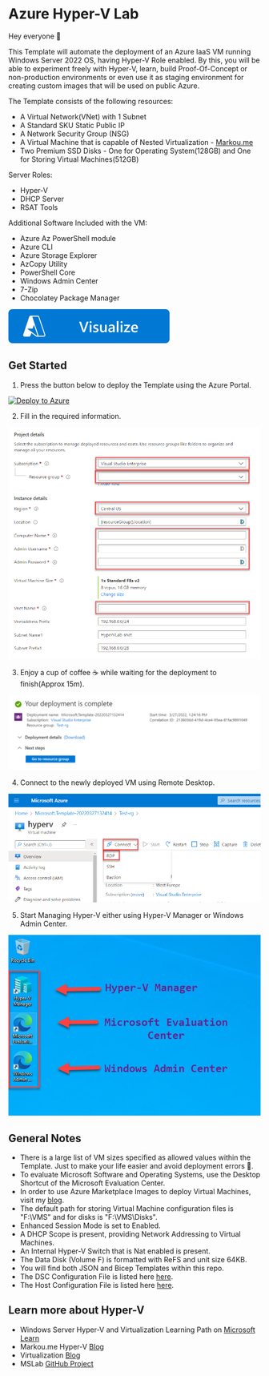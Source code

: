 # Azure Hyper-V Lab

Hey everyone 👋

This Template will automate the deployment of an Azure IaaS VM running Windows Server 2022 OS, having Hyper-V Role enabled. By this, you will be able to experiment freely with Hyper-V, learn, build Proof-Of-Concept or non-production environments or even use it as staging environment for creating custom images that will be used on public Azure.

The Template consists of the following resources:

+ A Virtual Network(VNet) with 1 Subnet
+ A Standard SKU Static Public IP
+ A Network Security Group (NSG)
+ A Virtual Machine that is capable of Nested Virtualization - <a href="https://www.markou.me/2020/05/which-azure-vm-sizes-support-nested-virtualization/" target="_blank">Markou.me</a>
+ Two Premium SSD Disks - One for Operating System(128GB) and One for Storing Virtual Machines(512GB)

Server Roles:

+ Hyper-V
+ DHCP Server
+ RSAT Tools

Additional Software Included with the VM:

+ Azure Az PowerShell module
+ Azure CLI
+ Azure Storage Explorer
+ AzCopy Utility
+ PowerShell Core
+ Windows Admin Center
+ 7-Zip
+ Chocolatey Package Manager

[![Visualize](https://raw.githubusercontent.com/Azure/azure-quickstart-templates/master/1-CONTRIBUTION-GUIDE/images/visualizebutton.svg?sanitize=true)](http://armviz.io/#/?load=https%3A%2F%2Fraw.githubusercontent.com%2Fgeorge-markou%2FAzure-Hyper-V-Lab%2Fmain%2Fmain.json)

## Get Started

1. Press the button below to deploy the Template using the Azure Portal.

[![Deploy to Azure](https://aka.ms/deploytoazurebutton)](https://portal.azure.com/#create/Microsoft.Template/uri/https%3A%2F%2Fraw.githubusercontent.com%2Fgeorge-markou%2FAzure-Hyper-V-Lab%2Fmain%2Fmain.json)

2. Fill in the required information.

![](./images/template.png)

3. Enjoy a cup of coffee :coffee: while waiting for the deployment to finish(Approx 15m).

![](./images/deployment.png)

4. Connect to the newly deployed VM using Remote Desktop.

![](./images/connection.png)

5. Start Managing Hyper-V either using Hyper-V Manager or Windows Admin Center.

![](./images/shortcuts.png)

## General Notes

+ There is a large list of VM sizes specified as allowed values within the Template. Just to make your life easier and avoid deployment errors :superhero:.
+ To evaluate Microsoft Software and Operating Systems, use the Desktop Shortcut of the Microsoft Evaluation Center.
+ In order to use Azure Marketplace Images to deploy Virtual Machines, visit my [blog](https://www.markou.me/2022/03/use-azure-marketplace-images-to-deploy-virtual-machines-on-azure-stack-hci/).
+ The default path for storing Virtual Machine configuration files is "F:\VMS" and for disks is "F:\VMS\Disks".
+ Enhanced Session Mode is set to Enabled.
+ A DHCP Scope is present, providing Network Addressing to Virtual Machines.
+ An Internal Hyper-V Switch that is Nat enabled is present.
+ The Data Disk (Volume F) is formatted with ReFS and unit size 64KB.
+ You will find both JSON and Bicep Templates within this repo.
+ The DSC Configuration File is listed here [here](dsc/DSCInstallWindowsFeatures.ps1).
+ The Host Configuration File is listed here [here](/HostConfig.ps1).

## Learn more about Hyper-V

+ Windows Server Hyper-V and Virtualization Learning Path on [Microsoft Learn](https://docs.microsoft.com/en-us/learn/paths/windows-server-hyper-v-virtualization/)
+ Markou.me Hyper-V [Blog](https://www.markou.me/category/hyper-v/)
+ Virtualization [Blog](https://techcommunity.microsoft.com/t5/virtualization/bg-p/Virtualization)
+ MSLab [GitHub Project](https://github.com/microsoft/MSLab)
